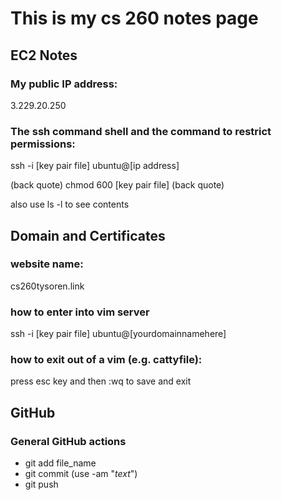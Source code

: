 # This is my cs 260 notes page

## EC2 Notes

### My public IP address:

3.229.20.250

### The ssh command shell and the command to restrict permissions:

ssh -i [key pair file] ubuntu@[ip address]

(back quote) chmod  600 [key pair file] (back quote)

also use ls -l to see contents

## Domain and Certificates

### website name:

cs260tysoren.link

### how to enter into vim server

ssh -i [key pair file] ubuntu@[yourdomainnamehere]

### how to exit out of a vim (e.g. cattyfile):

press esc key and then :wq to save and exit

## GitHub

### General GitHub actions

* git add file_name
* git commit (use -am "*text*")
* git push

